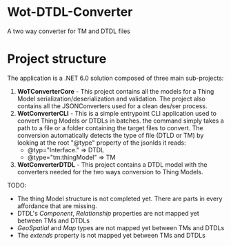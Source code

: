 # Wot-DTDL-Converter
A two way converter for TM and DTDL files

# Project structure
The application is a .NET 6.0  solution composed of three main sub-projects:
1. **WoTConverterCore** - This project contains all the models for a Thing Model serialization/deserialization and validation. The project also contains all the JSONConverters used for a clean des/ser process.
2. **WotConverterCLI** - This is a simple entrypoint CLI application used to convert Thing Models or DTDLs in batches. the command simply takes a path to a file or a folder containing the target files to convert.
   The conversion automatically detects the type of file (DTLD or TM) by looking at the root "@type" property of the jsonlds it reads:
   - @typ="Interface." => DTDL
   - @type="tm:thingModel" => TM    
3. **WotConverterDTDL** - This project contains a DTDL model with the converters needed for the two ways conversion to Thing Models.


TODO: 
- The thing Model structure is not completed yet. There are parts in every affordance that are missing.
- DTDL's *Component*, *Relationship* properties are not mapped yet between TMs and DTDLs
- *GeoSpatial* and *Map* types are not mapped yet between TMs and DTDLs
- The *extends* property is not mapped yet between TMs and DTDLs
